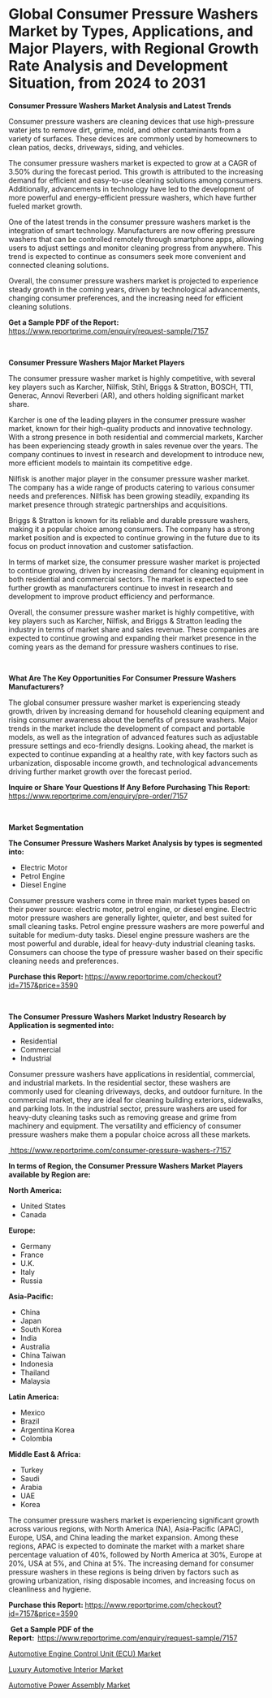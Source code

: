 <p><h1>Global Consumer Pressure Washers Market by Types, Applications, and Major Players, with Regional Growth Rate Analysis and Development Situation, from 2024 to 2031</h1></p><p><strong>Consumer Pressure Washers Market Analysis and Latest Trends</strong></p>
<p><p>Consumer pressure washers are cleaning devices that use high-pressure water jets to remove dirt, grime, mold, and other contaminants from a variety of surfaces. These devices are commonly used by homeowners to clean patios, decks, driveways, siding, and vehicles.</p><p>The consumer pressure washers market is expected to grow at a CAGR of 3.50% during the forecast period. This growth is attributed to the increasing demand for efficient and easy-to-use cleaning solutions among consumers. Additionally, advancements in technology have led to the development of more powerful and energy-efficient pressure washers, which have further fueled market growth.</p><p>One of the latest trends in the consumer pressure washers market is the integration of smart technology. Manufacturers are now offering pressure washers that can be controlled remotely through smartphone apps, allowing users to adjust settings and monitor cleaning progress from anywhere. This trend is expected to continue as consumers seek more convenient and connected cleaning solutions.</p><p>Overall, the consumer pressure washers market is projected to experience steady growth in the coming years, driven by technological advancements, changing consumer preferences, and the increasing need for efficient cleaning solutions.</p></p>
<p><strong>Get a Sample PDF of the Report:&nbsp;</strong> <a href="https://www.reportprime.com/enquiry/request-sample/7157">https://www.reportprime.com/enquiry/request-sample/7157</a></p>
<p>&nbsp;</p>
<p><strong>Consumer Pressure Washers Major Market Players</strong></p>
<p><p>The consumer pressure washer market is highly competitive, with several key players such as Karcher, Nilfisk, Stihl, Briggs & Stratton, BOSCH, TTI, Generac, Annovi Reverberi (AR), and others holding significant market share. </p><p>Karcher is one of the leading players in the consumer pressure washer market, known for their high-quality products and innovative technology. With a strong presence in both residential and commercial markets, Karcher has been experiencing steady growth in sales revenue over the years. The company continues to invest in research and development to introduce new, more efficient models to maintain its competitive edge.</p><p>Nilfisk is another major player in the consumer pressure washer market. The company has a wide range of products catering to various consumer needs and preferences. Nilfisk has been growing steadily, expanding its market presence through strategic partnerships and acquisitions.</p><p>Briggs & Stratton is known for its reliable and durable pressure washers, making it a popular choice among consumers. The company has a strong market position and is expected to continue growing in the future due to its focus on product innovation and customer satisfaction.</p><p>In terms of market size, the consumer pressure washer market is projected to continue growing, driven by increasing demand for cleaning equipment in both residential and commercial sectors. The market is expected to see further growth as manufacturers continue to invest in research and development to improve product efficiency and performance.</p><p>Overall, the consumer pressure washer market is highly competitive, with key players such as Karcher, Nilfisk, and Briggs & Stratton leading the industry in terms of market share and sales revenue. These companies are expected to continue growing and expanding their market presence in the coming years as the demand for pressure washers continues to rise.</p></p>
<p>&nbsp;</p>
<p><strong>What Are The Key Opportunities For Consumer Pressure Washers Manufacturers?</strong></p>
<p><p>The global consumer pressure washer market is experiencing steady growth, driven by increasing demand for household cleaning equipment and rising consumer awareness about the benefits of pressure washers. Major trends in the market include the development of compact and portable models, as well as the integration of advanced features such as adjustable pressure settings and eco-friendly designs. Looking ahead, the market is expected to continue expanding at a healthy rate, with key factors such as urbanization, disposable income growth, and technological advancements driving further market growth over the forecast period.</p></p>
<p><strong>Inquire or Share Your Questions If Any Before Purchasing This Report:</strong> <a href="https://www.reportprime.com/enquiry/pre-order/7157">https://www.reportprime.com/enquiry/pre-order/7157</a></p>
<p>&nbsp;</p>
<p><strong>Market Segmentation</strong></p>
<p><strong>The Consumer Pressure Washers Market Analysis by types is segmented into:</strong></p>
<p><ul><li>Electric Motor</li><li>Petrol Engine</li><li>Diesel Engine</li></ul></p>
<p><p>Consumer pressure washers come in three main market types based on their power source: electric motor, petrol engine, or diesel engine. Electric motor pressure washers are generally lighter, quieter, and best suited for small cleaning tasks. Petrol engine pressure washers are more powerful and suitable for medium-duty tasks. Diesel engine pressure washers are the most powerful and durable, ideal for heavy-duty industrial cleaning tasks. Consumers can choose the type of pressure washer based on their specific cleaning needs and preferences.</p></p>
<p><strong>Purchase this Report:&nbsp;</strong><a href="https://www.reportprime.com/checkout?id=7157&price=3590">https://www.reportprime.com/checkout?id=7157&price=3590</a></p>
<p>&nbsp;</p>
<p><strong>The Consumer Pressure Washers Market Industry Research by Application is segmented into:</strong></p>
<p><ul><li>Residential</li><li>Commercial</li><li>Industrial</li></ul></p>
<p><p>Consumer pressure washers have applications in residential, commercial, and industrial markets. In the residential sector, these washers are commonly used for cleaning driveways, decks, and outdoor furniture. In the commercial market, they are ideal for cleaning building exteriors, sidewalks, and parking lots. In the industrial sector, pressure washers are used for heavy-duty cleaning tasks such as removing grease and grime from machinery and equipment. The versatility and efficiency of consumer pressure washers make them a popular choice across all these markets.</p></p>
<p><a href="https://www.reportprime.com/consumer-pressure-washers-r7157">&nbsp;https://www.reportprime.com/consumer-pressure-washers-r7157</a></p>
<p><strong>In terms of Region, the Consumer Pressure Washers Market Players available by Region are:</strong></p>
<p>
    <p> <strong> North America: </strong>
        <ul>
            <li>United States</li>
            <li>Canada</li>
        </ul>
        </p> 
    <p> <strong> Europe: </strong>
        <ul>
            <li>Germany</li>
            <li>France</li>
            <li>U.K.</li>
            <li>Italy</li>
            <li>Russia</li>
        </ul>
        </p> 
    <p> <strong> Asia-Pacific: </strong>
        <ul>
            <li>China</li>
            <li>Japan</li>
            <li>South Korea</li>
            <li>India</li>
            <li>Australia</li>
            <li>China Taiwan</li>
            <li>Indonesia</li>
            <li>Thailand</li>
            <li>Malaysia</li>
        </ul>
        </p> 
    <p> <strong> Latin America: </strong>
        <ul>
            <li>Mexico</li>
            <li>Brazil</li>
            <li>Argentina Korea</li>
            <li>Colombia</li>
        </ul>
        </p> 
    <p> <strong> Middle East & Africa: </strong>
        <ul>
            <li>Turkey</li>
            <li>Saudi</li>
            <li>Arabia</li>
            <li>UAE</li>
            <li>Korea</li>
        </ul>
    </p>
    </p>
<p><p>The consumer pressure washers market is experiencing significant growth across various regions, with North America (NA), Asia-Pacific (APAC), Europe, USA, and China leading the market expansion. Among these regions, APAC is expected to dominate the market with a market share percentage valuation of 40%, followed by North America at 30%, Europe at 20%, USA at 5%, and China at 5%. The increasing demand for consumer pressure washers in these regions is being driven by factors such as growing urbanization, rising disposable incomes, and increasing focus on cleanliness and hygiene.</p></p>
<p><strong>Purchase this Report: </strong><a href="https://www.reportprime.com/checkout?id=7157&price=3590">https://www.reportprime.com/checkout?id=7157&price=3590</a></p>
<p>&nbsp;<strong>Get a Sample PDF of the Report:&nbsp;&nbsp;</strong><a href="https://www.reportprime.com/enquiry/request-sample/7157">https://www.reportprime.com/enquiry/request-sample/7157</a></p>
<p><strong></strong></p>
<p><p><a href="https://www.linkedin.com/pulse/automotive-engine-control-unit-ecu-market-size-growing-forecasted-slaoe?trackingId=RhcKHB0CtuSKkeqVzCqJiA%3D%3D">Automotive Engine Control Unit (ECU) Market</a></p><p><a href="https://www.linkedin.com/pulse/luxury-automotive-interior-market-dynamics-2024-2031-also-its-xykxe?trackingId=TajeL8wn3fipgF6n2wZEIA%3D%3D">Luxury Automotive Interior Market</a></p><p><a href="https://www.linkedin.com/pulse/automotive-power-assembly-market-size-growth-segmentation-1xwee?trackingId=%2F2on%2B8UcjX9lbKVhSstnxg%3D%3D">Automotive Power Assembly Market</a></p></p>